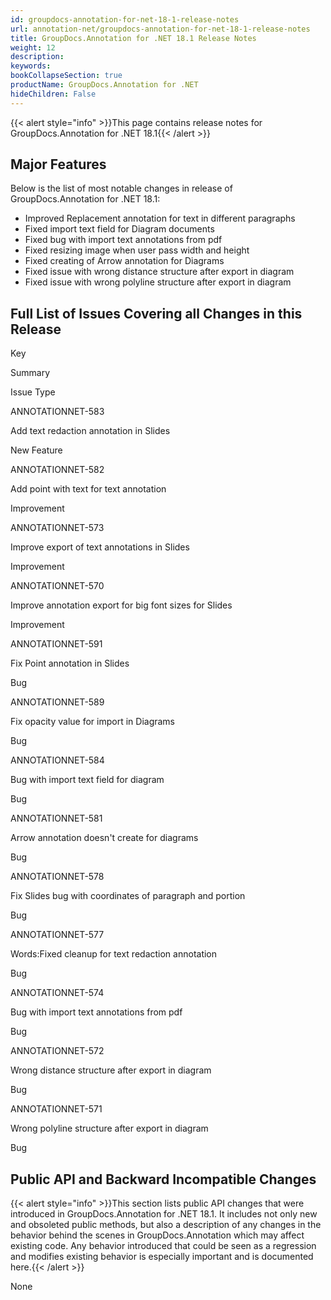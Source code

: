 ```yaml
---
id: groupdocs-annotation-for-net-18-1-release-notes
url: annotation-net/groupdocs-annotation-for-net-18-1-release-notes
title: GroupDocs.Annotation for .NET 18.1 Release Notes
weight: 12
description: 
keywords: 
bookCollapseSection: true
productName: GroupDocs.Annotation for .NET
hideChildren: False
---
```

{{< alert style="info" >}}This page contains release notes for GroupDocs.Annotation for .NET 18.1{{< /alert >}}

## Major Features

Below is the list of most notable changes in release of GroupDocs.Annotation for .NET 18.1:

*   Improved Replacement annotation for text in different paragraphs
*   Fixed import text field for Diagram documents
*   Fixed bug with import text annotations from pdf
*   Fixed resizing image when user pass width and height
*   Fixed creating of Arrow annotation for Diagrams
*   Fixed issue with wrong distance structure after export in diagram
*   Fixed issue with wrong polyline structure after export in diagram

## Full List of Issues Covering all Changes in this Release

Key

Summary

Issue Type

ANNOTATIONNET-583

Add text redaction annotation in Slides

New Feature

ANNOTATIONNET-582

Add point with text for text annotation

Improvement

ANNOTATIONNET-573

Improve export of text annotations in Slides

Improvement

ANNOTATIONNET-570

Improve annotation export for big font sizes for Slides

Improvement

ANNOTATIONNET-591

Fix Point annotation in Slides

Bug

ANNOTATIONNET-589

Fix opacity value for import in Diagrams

Bug

ANNOTATIONNET-584

Bug with import text field for diagram

Bug

ANNOTATIONNET-581

Arrow annotation doesn't create for diagrams

Bug

ANNOTATIONNET-578

Fix Slides bug with coordinates of paragraph and portion

Bug

ANNOTATIONNET-577

Words:Fixed cleanup for text redaction annotation

Bug

ANNOTATIONNET-574

Bug with import text annotations from pdf

Bug

ANNOTATIONNET-572

Wrong distance structure after export in diagram

Bug

ANNOTATIONNET-571

Wrong polyline structure after export in diagram

Bug

## Public API and Backward Incompatible Changes

{{< alert style="info" >}}This section lists public API changes that were introduced in GroupDocs.Annotation for .NET 18.1. It includes not only new and obsoleted public methods, but also a description of any changes in the behavior behind the scenes in GroupDocs.Annotation which may affect existing code. Any behavior introduced that could be seen as a regression and modifies existing behavior is especially important and is documented here.{{< /alert >}}

None
